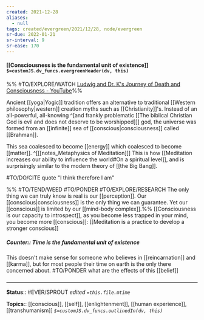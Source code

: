 ```yaml
---
created: 2021-12-28 
aliases:
  - null
tags: created/evergreen/2021/12/28, node/evergreen
sr-due: 2022-01-21
sr-interval: 9
sr-ease: 170
---
```


#### [[Consciousness is the fundamental unit of existence]] `$=customJS.dv_funcs.evergreenHeader(dv, this)`

%% #TO/EXPLORE/WATCH  [Ludwig and Dr. K's Journey of Death and Consciousness - YouTube](https://youtu.be/CHzOedHm_kM?t=4336)%%

Ancient [[yoga|Yogic]] tradition offers an alternative to traditional [[Western philosophy|western]] creation myths such as [[Christianity]]'s. Instead of an all-powerful, all-knowing 
^[and frankly problematic [[The biblical Christian God is evil and does not deserve to be worshipped]]]
god,
the universe was formed from an [[infinite]] sea of [[conscious|consciousness]] called [[Brahman]].

This sea coalesced to become [[energy]] which coalesced to become [[matter]].
^[[[notes_Metaphysics of Meditation]]]
This is how [[Meditation increases our ability to influence the world#On a spiritual level]],
and is surprisingly similar to the modern theory of [[the Big Bang]].

#TO/DO/CITE  quote "I think therefore I am"

%% #TO/TEND/WEED #TO/PONDER #TO/EXPLORE/RESEARCH The only thing we can truly know is real is our [[perception]]. Our [[conscious|consciousness]] is the only thing we can guarantee. Yet our [[conscious]] is limited by our [[mind-body complex]].%%
[[Consciousness is our capacity to introspect]],
as you become less trapped in your mind, you become more [[conscious]]:
[[Meditation is a practice to develop a stronger conscious]]

##### Counter:: Time is the fundamental unit of existence

This doesn't make sense for someone who believes in [[reincarnation]] and [[karma]], but for most people their time on earth is the only there concerned about. #TO/PONDER what are the effects of this [[belief]]

### <hr class="footnote"/>

**Status**:: #EVER/SPROUT 
*edited `=this.file.mtime`*

**Topics**:: [[conscious]], [[self]], [[enlightenment]], [[human experience]], [[transhumanism]]
*`$=customJS.dv_funcs.outlinedIn(dv, this)`*
